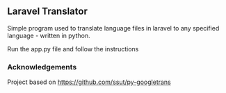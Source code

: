 ## Laravel Translator
Simple program used to translate language files in laravel to any specified language - written in python.

Run the app.py file and follow the instructions

### Acknowledgements
Project based on https://github.com/ssut/py-googletrans
